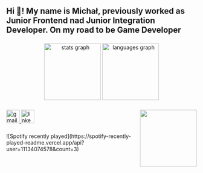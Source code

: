 <h2 align="left">Hi 👋! My name is Michał, previously worked as Junior Frontend nad Junior Integration Developer. On my road to be Game Developer</h2>

###

<div align="center">
  <img src="https://github-readme-stats.vercel.app/api?username=Bigoz005&hide_title=false&hide_rank=false&show_icons=true&include_all_commits=true&count_private=true&disable_animations=false&theme=dracula&locale=en&hide_border=false" height="150" alt="stats graph"  />
  <img src="https://github-readme-stats.vercel.app/api/top-langs?username=Bigoz005&locale=en&hide_title=false&layout=compact&card_width=320&langs_count=5&theme=dracula&hide_border=false" height="150" alt="languages graph"  />
</div>

###

<img align="right" height="150" src="https://tenor.com/bvVD7.gif"  />

<div align="left">
  <a href="mailto:michal.nawrot.mn.mn@gmail.com" target="_blank">
    <img src="https://img.shields.io/static/v1?message=Gmail&logo=gmail&label=&color=D14836&logoColor=white&labelColor=&style=for-the-badge" height="35" alt="gmail logo"  />
  </a>
  <a href="https://www.linkedin.com/in/nawrot-michal/" target="_blank">
    <img src="https://img.shields.io/static/v1?message=LinkedIn&logo=linkedin&label=&color=0077B5&logoColor=white&labelColor=&style=for-the-badge" height="35" alt="linkedin logo"  />
  </a>
</div>


###
<div align="mid">
![Spotify recently played](https://spotify-recently-played-readme.vercel.app/api?user=11134074578&count=3)
</div>
<br clear="both">

###
